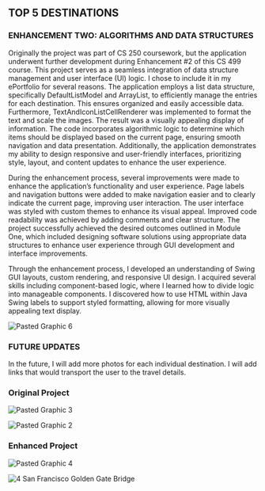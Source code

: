 ## **TOP 5 DESTINATIONS**

### **ENHANCEMENT TWO: ALGORITHMS AND DATA STRUCTURES**

Originally the project was part of CS 250 coursework, but the application underwent further development during Enhancement #2 of this CS 499 course. This project serves as a seamless integration of data structure management and user interface (UI) logic. I chose to include it in my ePortfolio for several reasons. The application employs a list data structure, specifically DefaultListModel and ArrayList, to efficiently manage the entries for each destination. This ensures organized and easily accessible data. Furthermore, TextAndIconListCellRenderer was implemented to format the text and scale the images. The result was a visually appealing display of information. The code incorporates algorithmic logic to determine which items should be displayed based on the current page, ensuring smooth navigation and data presentation.  Additionally, the application demonstrates my ability to design responsive and user-friendly interfaces, prioritizing style, layout, and content updates to enhance the user experience.

During the enhancement process, several improvements were made to enhance the application’s functionality and user experience. Page labels and navigation buttons were added to make navigation easier and to clearly indicate the current page, improving user interaction. The user interface was styled with custom themes to enhance its visual appeal. Improved code readability was achieved by adding comments and clear structure. 
The project successfully achieved the desired outcomes outlined in Module One, which included designing software solutions using appropriate data structures to enhance user experience through GUI development and interface improvements.

Through the enhancement process, I developed an understanding of Swing GUI layouts, custom rendering, and responsive UI design. I acquired several skills including component-based logic, where I learned how to divide logic into manageable components. I discovered how to use HTML within Java Swing labels to support styled formatting, allowing for more visually appealing text display.

![Pasted Graphic 6](https://github.com/user-attachments/assets/1bdec770-34a0-4e2f-a2a2-99b8705c02ba)


### FUTURE UPDATES

In the future, I will add more photos for each individual destination. I will add links that would transport the user to the travel details.  


### Original Project

![Pasted Graphic 3](https://github.com/user-attachments/assets/550b4411-15a6-4f0a-a471-090e1e461457)

![Pasted Graphic 2](https://github.com/user-attachments/assets/5b7a88fe-5ef8-405f-9a42-df7cbfc4224f)



### Enhanced Project

![Pasted Graphic 4](https://github.com/user-attachments/assets/2e11938d-f2d2-4ed4-8766-6047c61fcc80)

![4  San Francisco Golden Gate Bridge](https://github.com/user-attachments/assets/2e9d42f4-f6a0-48e1-9ecc-e12e33b7053b)

